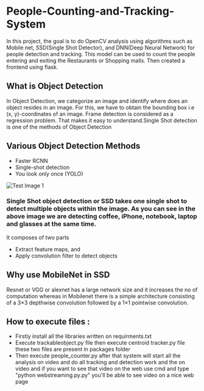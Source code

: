 # People-Counting-and-Tracking-System

In this project, the goal is to do OpenCV analysis using algorithms such as Mobile net, SSD(Single Shot Detector), and DNN(Deep Neural Network) for people detection and tracking. This model can be used to count the people entering and exiting the Restaurants or Shopping malls. Then created a frontend using flask.

## What is Object Detection
In Object Detection, we categorize an image and identify where does an object resides in an image. For this, we have to obtain the bounding box i.e (x, y)-coordinates of an image. Frame detection is considered as a regression problem. That makes it easy to understand.Single Shot detection is one of the methods of Object Detection

## Various Object Detection Methods
* Faster RCNN
* Single-shot detection
* You look only once (YOLO)

![Test Image 1](https://honingds.com/wp-content/uploads/2020/01/image-result-for-object-detection.jpeg)

### Single Shot object detection or SSD takes one single shot to detect multiple objects within the image. As you can see in the above image we are detecting coffee, iPhone, notebook, laptop and glasses at the same time.

It composes of two parts
* Extract feature maps, and
* Apply convolution filter to detect objects

## Why use MobileNet in SSD
Resnet or VGG or alexnet has a large network size and it increases the no of computation whereas in Mobilenet there is a simple architecture consisting of a 3×3 depthwise convolution followed by a 1×1 pointwise convolution.

## How to execute files :
* Firstly install all the libraries written on requirments.txt
* Execute trackableobject.py file then execute centroid tracker.py file these two files are present in packages folder
* Then execute people_counter.py after that system will start all the analysis on video and do all tracking and detection work and the on video and if you want to see that video on the web use cmd and type "python webstreaming.py.py" you'll be able to see video on a nice web page 




